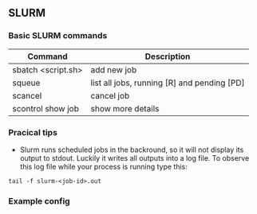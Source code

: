 ## SLURM


### Basic SLURM commands
|Command                | Description                                     |
|-----------------------|-------------------------------------------------|
|sbatch <script.sh>     | add new job                                     |
|squeue                 | list all jobs, running [R] and pending [PD]     |
|scancel                | cancel job |
|scontrol show job <id> | show more details |

### Pracical tips
- Slurm runs scheduled jobs in the backround, so it will not display its output to stdout. Luckily it writes all outputs into a log file. To observe this log file while your process is running type this:

```tail -f slurm-<job-id>.out``` 

### Example config
